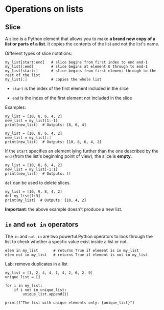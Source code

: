 # Operations on lists

## Slice

A slice is a Python element that allows you to make **a brand new copy of a list or parts of a list**. It copies the contents of the list and not the list's name.

Different types of slice notations:

```
my_list[start:end]   # slice begins from first index to end end-1
my_list[:end]        # slice begins at element 0 through to end-1
my_list[start:]      # slice begins from first element through to the rest of the list
my_list[:]           # copies the whole list
```

- `start` is the index of the first element included in the slice

- `end` is the index of the first element not included in the slice


Examples:

```
my_list = [10, 8, 6, 4, 2]
new_list = my_list[1:-1]
print(new_list)  # Outputs: [8, 6, 4]
```

```
my_list = [10, 8, 6, 4, 2]
new_list = my_list[:]
print(new_list)  # Outputs: [10, 8, 6, 4, 2]
```

If the `start` specifies an element lying further than the one described by the `end` (from the list's beginning point of view), the slice is **empty**.

```
my_list = [10, 8, 6, 4, 2]
new_list = my_list[-1:1]
print(new_list)  # Outputs: []
```

`del` can be used to delete slices.

```
my_list = [10, 9, 8, 4, 2]
del my_list[1:3]
print(my_list)  # Outputs: [10, 4, 2]
```

**Important**: the above example doesn't produce a new list.

## `in` and `not in` operators

The `in` and `not in` are two powerful Python operators to look through the list to check whether a specfic value exist inside a list or not.

```
elem in my_list       # returns True if element is in my_list
elem not in my_list   # returns True if element is not in my_list
```

Lab: remove duplicates in a list

```
my_list = [1, 2, 4, 4, 1, 4, 2, 6, 2, 9]
unique_list = []

for i in my_list:
    if i not in unique_list:
        unique_list.append(i)
    
print(f"The list with unique elements only: {unique_list}")
```